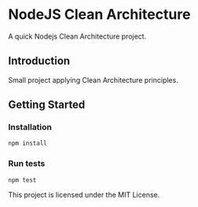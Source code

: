 # NodeJS Clean Architecture

A quick Nodejs Clean Architecture project.

## Introduction

Small project applying Clean Architecture principles.

## Getting Started

### Installation

```bash
npm install
```

### Run tests

```bash
npm test
```

This project is licensed under the MIT License.
